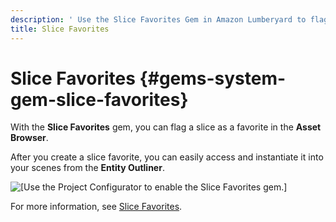 ```yaml
---
description: ' Use the Slice Favorites Gem in Amazon Lumberyard to flag slices as favorites. '
title: Slice Favorites
---
```

# Slice Favorites {#gems-system-gem-slice-favorites}

With the **Slice Favorites** gem, you can flag a slice as a favorite in the **Asset Browser**\.

After you create a slice favorite, you can easily access and instantiate it into your scenes from the **Entity Outliner**\.

![\[Use the Project Configurator to enable the Slice Favorites gem.\]](/images/userguide/gems/gems-system-gem-slice-favorites.png)

For more information, see [Slice Favorites](/docs/userguide/components/slice-favorites.md)\.